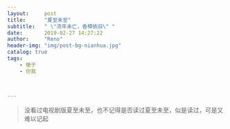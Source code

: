```yaml
---
layout:     post
title:      "夏至未至"
subtitle:   " \"流年未亡，香樟依旧\" "
date:       2019-02-27 14:27:22
author:     "Reno"
header-img: "img/post-bg-nianhua.jpg"
catalog: true
tags:
    - 傻子
    - 你我



---
```


> 没看过电视剧版夏至未至，也不记得是否读过夏至未至，似是读过，可是又难以记起